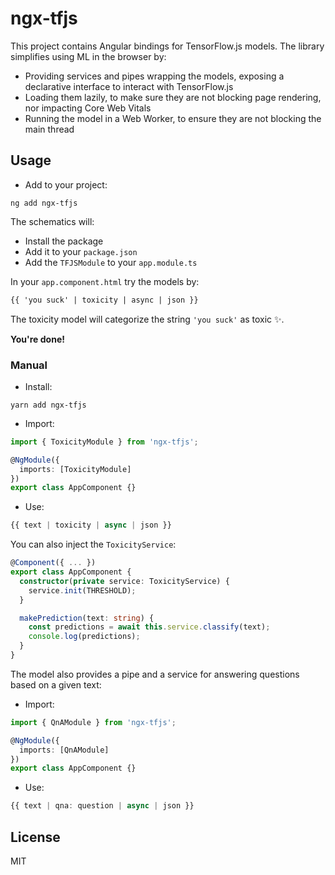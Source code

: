 # ngx-tfjs

This project contains Angular bindings for TensorFlow.js models. The library simplifies using ML in the browser by:

- Providing services and pipes wrapping the models, exposing a declarative interface to interact with TensorFlow.js
- Loading them lazily, to make sure they are not blocking page rendering, nor impacting Core Web Vitals
- Running the model in a Web Worker, to ensure they are not blocking the main thread

## Usage

* Add to your project:

```shell
ng add ngx-tfjs
```

The schematics will:
- Install the package
- Add it to your `package.json`
- Add the `TFJSModule` to your `app.module.ts`

In your `app.component.html` try the models by:

```html
{{ 'you suck' | toxicity | async | json }}
```

The toxicity model will categorize the string `'you suck'` as toxic ✨.

**You're done!**

### Manual

* Install:

```
yarn add ngx-tfjs
```

* Import:

```ts
import { ToxicityModule } from 'ngx-tfjs';

@NgModule({
  imports: [ToxicityModule]
})
export class AppComponent {}
```

* Use:

```ts
{{ text | toxicity | async | json }}
```

You can also inject the `ToxicityService`:

```ts
@Component({ ... })
export class AppComponent {
  constructor(private service: ToxicityService) {
    service.init(THRESHOLD);
  }

  makePrediction(text: string) {
    const predictions = await this.service.classify(text);
    console.log(predictions);
  }
}
```

The model also provides a pipe and a service for answering questions based on a given text:

* Import:

```ts
import { QnAModule } from 'ngx-tfjs';

@NgModule({
  imports: [QnAModule]
})
export class AppComponent {}
```

* Use:

```ts
{{ text | qna: question | async | json }}
```

## License

MIT
